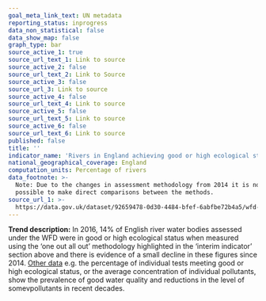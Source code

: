 ```yaml
---
goal_meta_link_text: UN metadata
reporting_status: inprogress
data_non_statistical: false
data_show_map: false
graph_type: bar
source_active_1: true
source_url_text_1: Link to source
source_active_2: false
source_url_text_2: Link to Source
source_active_3: false
source_url_3: Link to source
source_active_4: false
source_url_text_4: Link to source
source_active_5: false
source_url_text_5: Link to source
source_active_6: false
source_url_text_6: Link to source
published: false
title: ''
indicator_name: 'Rivers in England achieving good or high ecological status, 2009 to 2016'
national_geographical_coverage: England
computation_units: Percentage of rivers
data_footnote: >-
  Note: Due to the changes in assessment methodology from 2014 it is not
  possible to make direct comparisons between the methods.
source_url_1: >-
  https://data.gov.uk/dataset/92659478-0d30-4484-bfef-6abfbe72b4a5/wfd-cycle-2-site-classifications-2016
---
```

**Trend description:** In 2016, 14% of English river water bodies assessed under the WFD
were in good or high ecological status when measured using the ‘one out all out’
methodology highlighted in the ‘interim indicator’ section above and there is evidence of a
small decline in these figures since 2014. [Other data](https://www.gov.uk/government/publications/state-of-the-environment) e.g. the percentage of individual tests meeting good or high ecological status, or the average concentration of individual pollutants, show the prevalence of good water quality and reductions in the level of somevpollutants in recent decades. 